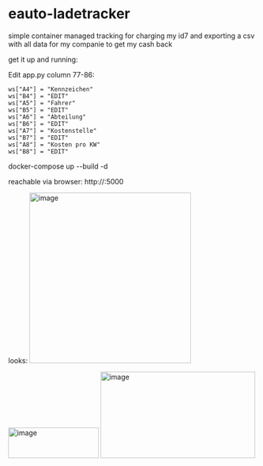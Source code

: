 # eauto-ladetracker
simple container managed tracking for charging my id7 and exporting a csv with all data for my companie to get my cash back

get it up and running:

Edit app.py column 77-86:

    ws["A4"] = "Kennzeichen"
    ws["B4"] = "EDIT"
    ws["A5"] = "Fahrer"
    ws["B5"] = "EDIT"
    ws["A6"] = "Abteilung"
    ws["B6"] = "EDIT"
    ws["A7"] = "Kostenstelle"
    ws["B7"] = "EDIT"
    ws["A8"] = "Kosten pro KW"
    ws["B8"] = "EDIT"
docker-compose up --build -d

reachable via browser: http://<IP>:5000


looks:
<img width="327" height="345" alt="image" src="https://github.com/user-attachments/assets/1eae8660-7fa5-49b0-b835-279ffc6a056d" />

<img width="183" height="62" alt="image" src="https://github.com/user-attachments/assets/95b32cda-2092-4ae6-8c88-493ea3c09006" />

<img width="313" height="175" alt="image" src="https://github.com/user-attachments/assets/b0c24a47-e688-4769-8c15-51dacc57611a" />

